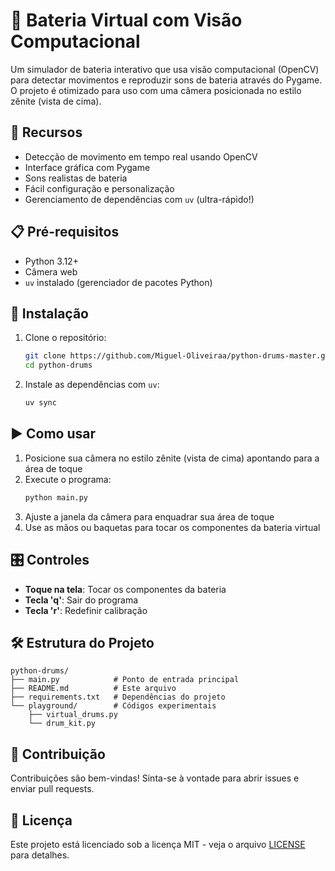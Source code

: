# 🥁 Bateria Virtual com Visão Computacional

Um simulador de bateria interativo que usa visão computacional (OpenCV) para detectar movimentos e reproduzir sons de bateria através do Pygame. O projeto é otimizado para uso com uma câmera posicionada no estilo zênite (vista de cima).

## 🎯 Recursos

- Detecção de movimento em tempo real usando OpenCV
- Interface gráfica com Pygame
- Sons realistas de bateria
- Fácil configuração e personalização
- Gerenciamento de dependências com `uv` (ultra-rápido!)

## 📋 Pré-requisitos

- Python 3.12+
- Câmera web
- `uv` instalado (gerenciador de pacotes Python)

## 🚀 Instalação

1. Clone o repositório:

   ```bash
   git clone https://github.com/Miguel-Oliveiraa/python-drums-master.git
   cd python-drums
   ```

2. Instale as dependências com `uv`:
   ```bash
   uv sync
   ```

## ▶️ Como usar

1. Posicione sua câmera no estilo zênite (vista de cima) apontando para a área de toque
2. Execute o programa:
   ```bash
   python main.py
   ```
3. Ajuste a janela da câmera para enquadrar sua área de toque
4. Use as mãos ou baquetas para tocar os componentes da bateria virtual

## 🎛️ Controles

- **Toque na tela**: Tocar os componentes da bateria
- **Tecla 'q'**: Sair do programa
- **Tecla 'r'**: Redefinir calibração

## 🛠️ Estrutura do Projeto

```
python-drums/
├── main.py            # Ponto de entrada principal
├── README.md          # Este arquivo
├── requirements.txt   # Dependências do projeto
└── playground/        # Códigos experimentais
    ├── virtual_drums.py
    └── drum_kit.py
```

## 🤝 Contribuição

Contribuições são bem-vindas! Sinta-se à vontade para abrir issues e enviar pull requests.

## 📄 Licença

Este projeto está licenciado sob a licença MIT - veja o arquivo [LICENSE](LICENSE) para detalhes.
